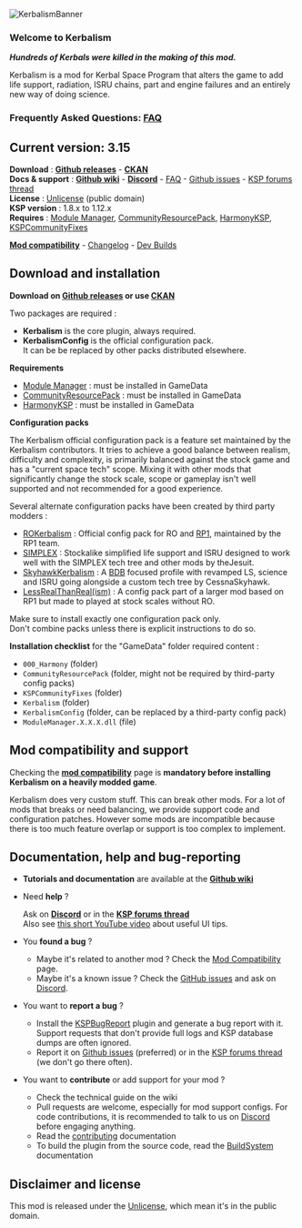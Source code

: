 ![KerbalismBanner]

### Welcome to Kerbalism

***Hundreds of Kerbals were killed in the making of this mod.***

Kerbalism is a mod for Kerbal Space Program that alters the game to add life support, radiation, ISRU chains, part and engine failures and an entirely new way of doing science.

### Frequently Asked Questions: [FAQ]

## Current version: 3.15
 
**Download** : **[Github releases]** - **[CKAN]**  
**Docs & support** : **[Github wiki]** - **[Discord]** - [FAQ] - [Github issues] - [KSP forums thread]  
**License** : [Unlicense] (public domain)  
**KSP version** : 1.8.x to 1.12.x  
**Requires** : [Module Manager], [CommunityResourcePack], [HarmonyKSP], [KSPCommunityFixes]

**[Mod compatibility]** - [Changelog] - [Dev Builds]

## Download and installation

**Download on [Github releases] or use [CKAN]** 

Two packages are required :
- **Kerbalism** is the core plugin, always required.
- **KerbalismConfig** is the official configuration pack.\
  It can be be replaced by other packs distributed elsewhere.

**Requirements**

- [Module Manager] : must be installed in GameData
- [CommunityResourcePack] : must be installed in GameData
- [HarmonyKSP] : must be installed in GameData

**Configuration packs**

The Kerbalism official configuration pack is a feature set maintained by the Kerbalism contributors. It tries to achieve a good balance between realism, difficulty and complexity, is primarily balanced against the stock game and has a "current space tech" scope. Mixing it with other mods that significantly change the stock scale, scope or gameplay isn't well supported and not recommended for a good experience.

Several alternate configuration packs have been created by third party modders :

- [ROKerbalism](https://github.com/Standecco/ROKerbalism) : Official config pack for RO and [RP1](https://github.com/KSP-RO/RP-0), maintained by the RP1 team.
- [SIMPLEX](https://spacedock.info/mod/2300) : Stockalike simplified life support and ISRU designed to work well with the SIMPLEX tech tree and other mods by theJesuit.
- [SkyhawkKerbalism](https://forum.kerbalspaceprogram.com/index.php?/topic/208204-skyhawk-kerbalism-v01-alpha-release/) : A [BDB](https://forum.kerbalspaceprogram.com/index.php?/topic/122020-1123-bluedog-design-bureau-stockalike-saturn-apollo-and-more-v1103-%D0%BB%D1%83%D0%BD%D0%B0-17june2022/) focused profile with revamped LS, science and ISRU going alongside a custom tech tree by CessnaSkyhawk.
- [LessRealThanReal(ism)](https://forum.kerbalspaceprogram.com/index.php?/topic/189978-112-less-real-than-realism-rp-1-with-less-r-v203/) : A config pack part of a larger mod based on RP1 but made to played at stock scales without RO. 

Make sure to install exactly one configuration pack only.\
Don't combine packs unless there is explicit instructions to do so.

**Installation checklist** for the "GameData" folder required content : 

- `000_Harmony` (folder)
- `CommunityResourcePack` (folder, might not be required by third-party config packs)
- `KSPCommunityFixes` (folder)
- `Kerbalism` (folder)
- `KerbalismConfig` (folder, can be replaced by a third-party config pack)
- `ModuleManager.X.X.X.dll` (file)

## Mod compatibility and support

Checking the **[mod compatibility]** page is **mandatory before installing Kerbalism on a heavily modded game**.

Kerbalism does very custom stuff. This can break other mods. For a lot of mods that breaks or need balancing, we provide support code and configuration patches. However some mods are incompatible because there is too much feature overlap or support is too complex to implement.

## Documentation, help and bug-reporting

- **Tutorials and documentation** are available at the **[Github wiki]**

- Need **help** ?

  Ask on **[Discord]** or in the **[KSP forums thread]**\
  Also see [this short YouTube video](https://www.youtube.com/watch?v=eW9pW_839sw) about useful UI tips.

- You **found a bug** ?
  - Maybe it's related to another mod ? Check the [Mod Compatibility] page.
  - Maybe it's a known issue ? Check the [GitHub issues] and ask on [Discord].

- You want to **report a bug** ?
  - Install the [KSPBugReport] plugin and generate a bug report with it. Support requests that don't provide full logs and KSP database dumps are often ignored.
  - Report it on [Github issues] (preferred) or in the [KSP forums thread] (we don't go there often).

- You want to **contribute** or add support for your mod ?
  - Check the technical guide on the wiki
  - Pull requests are welcome, especially for mod support configs. For code contributions, it is recommended to talk to us on [Discord] before engaging anything.
  - Read the [contributing] documentation
  - To build the plugin from the source code, read the [BuildSystem] documentation

## Disclaimer and license

This mod is released under the [Unlicense], which mean it's in the public domain.


[Github releases]: https://github.com/Kerbalism/Kerbalism/releases
[Github wiki]: https://github.com/Kerbalism/Kerbalism/wiki
[GitHub issues]: https://github.com/Kerbalism/Kerbalism/issues
[Dev Builds]: https://github.com/Kerbalism/DevBuilds/releases
[Mod Compatibility]: https://github.com/Kerbalism/Kerbalism/wiki/Home-~-Mod-Support
[Changelog]: https://github.com/Kerbalism/Kerbalism/blob/master/CHANGELOG.md
[Contributing]: https://github.com/Kerbalism/Kerbalism/blob/master/CONTRIBUTING.md
[BuildSystem]: https://github.com/Kerbalism/Kerbalism/blob/master/BuildSystem/README.MD
[System/API.cs]: https://github.com/Kerbalism/Kerbalism/blob/master/src/System/API.cs
[KSP forums thread]: https://forum.kerbalspaceprogram.com/index.php?/topic/201171-kerbalism
[Discord]: https://discord.gg/3JAE2JE

[KSPBugReport]: https://github.com/KSPModdingLibs/KSPBugReport
[Module Manager]: https://ksp.sarbian.com/jenkins/job/ModuleManager/lastStableBuild/
[CommunityResourcePack]: https://github.com/BobPalmer/CommunityResourcePack/releases
[HarmonyKSP]: https://github.com/KSPModdingLibs/HarmonyKSP/releases
[KSPCommunityFixes]: https://github.com/KSPModdingLibs/KSPCommunityFixes/releases
[CKAN]: https://forum.kerbalspaceprogram.com/index.php?/topic/197082-ckan
[Unlicense]: https://github.com/Kerbalism/Kerbalism/blob/master/LICENSE

[KerbalismBanner]: https://github.com/Kerbalism/Kerbalism/raw/master/misc/img/banner.png

[New and Noteworthy]: https://github.com/Kerbalism/Kerbalism/wiki/New-And-Noteworthy
[FAQ]: https://github.com/Kerbalism/Kerbalism/wiki/FAQ
